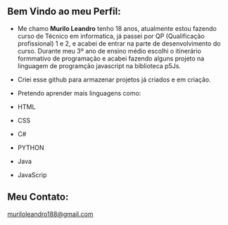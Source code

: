 ## Bem Vindo ao meu Perfil:

* Me chamo **Murilo Leandro** tenho 18 anos, atualmente estou fazendo curso
de Técnico em informatica, já passei por QP (Qualificação profissional) 1 e 2,
e acabei de entrar na parte de desenvolvimento do curso. Durante meu 3º ano de ensino médio
escolhi o itinerário formmativo de programação e acabei fazendo alguns projeto
na linguagem de programção javascript na biblioteca p5Js. 

* Criei esse github para armazenar projetos já criados e em criação.


* Pretendo aprender mais linguagens como:
* HTML
* CSS
* C#
* PYTHON
* Java
* JavaScrip

## Meu Contato: 

muriloleandro188@gmail.com
